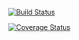 [![Build Status](https://travis-ci.org/RianFReis/GCE-CE-App.svg?branch=master)](https://travis-ci.org/RianFReis/GCE-CE-App)

[![Coverage Status](https://coveralls.io/repos/github/RianFReis/GCE-CE-App/badge.svg?branch=master)](https://coveralls.io/github/RianFReis/GCE-CE-App?branch=master)
